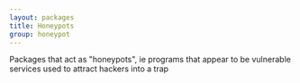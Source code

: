 ```yaml
---
layout: packages
title: Honeypots
group: honeypot
---
```


Packages that act as "honeypots", ie programs that appear to be vulnerable services used to attract
hackers into a trap
 